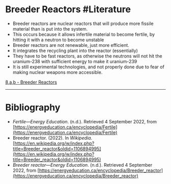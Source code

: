# Breeder Reactors #Literature 
- Breeder reactors are nuclear reactors that will produce more fissile material than is put into the system.
- This occurs because it allows infertile material to become fertile, by hitting it with a neutron to become unstable
- Breeder reactors are not renewable, just more efficient.
- It integrates the recycling plant into the reactor (essentially)
- They have to be fast reactors, as otherwise the neutrons will not hit the uranium-238 with sufficient energy to make it uranium-239
- It is still experimental technologies, and not properly done due to fear of making nuclear weapons more accessible.

[8,a,b - Breeder Reactors](../3-Permanent-Notes/8,a,b%20-%20Breeder%20Reactors)

---
# Bibliography
- _Fertile—Energy Education_. (n.d.). Retrieved 4 September 2022, from [https://energyeducation.ca/encyclopedia/Fertile](https://energyeducation.ca/encyclopedia/Fertile)
- Breeder reactor. (2022). In _Wikipedia_. [https://en.wikipedia.org/w/index.php?title=Breeder_reactor&oldid=1106894995](https://en.wikipedia.org/w/index.php?title=Breeder_reactor&oldid=1106894995)
- _Breeder reactor—Energy Education_. (n.d.). Retrieved 4 September 2022, from [https://energyeducation.ca/encyclopedia/Breeder_reactor](https://energyeducation.ca/encyclopedia/Breeder_reactor)